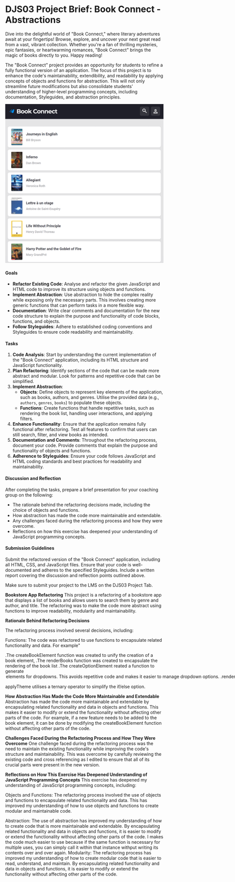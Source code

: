 # DJS03 Project Brief: Book Connect - Abstractions

Dive into the delightful world of "Book Connect," where literary adventures await at your fingertips! Browse, explore, and uncover your next great read from a vast, vibrant collection. Whether you're a fan of thrilling mysteries, epic fantasies, or heartwarming romances, "Book Connect" brings the magic of books directly to you. Happy reading! 

The "Book Connect" project provides an opportunity for students to refine a fully functional version of an application. The focus of this project is to enhance the code's maintainability, extendibility, and readability by applying concepts of objects and functions for abstraction. This will not only streamline future modifications but also consolidate students' understanding of higher-level programming concepts, including documentation, Styleguides, and abstraction principles.

![alt text](image.png)

#### Goals

- **Refactor Existing Code**: Analyse and refactor the given JavaScript and HTML code to improve its structure using objects and functions.
- **Implement Abstraction**: Use abstraction to hide the complex reality while exposing only the necessary parts. This involves creating more generic functions that can perform tasks in a more flexible way.
- **Documentation**: Write clear comments and documentation for the new code structure to explain the purpose and functionality of code blocks, functions, and objects.
- **Follow Styleguides**: Adhere to established coding conventions and Styleguides to ensure code readability and maintainability.

#### Tasks

1. **Code Analysis**: Start by understanding the current implementation of the "Book Connect" application, including its HTML structure and JavaScript functionality.
2. **Plan Refactoring**: Identify sections of the code that can be made more abstract and modular. Look for patterns and repetitive code that can be simplified.
3. **Implement Abstraction**:
   - **Objects**: Define objects to represent key elements of the application, such as books, authors, and genres. Utilise the provided data (e.g., `authors`, `genres`, `books`) to populate these objects.
   - **Functions**: Create functions that handle repetitive tasks, such as rendering the book list, handling user interactions, and applying filters.
4. **Enhance Functionality**: Ensure that the application remains fully functional after refactoring. Test all features to confirm that users can still search, filter, and view books as intended.
5. **Documentation and Comments**: Throughout the refactoring process, document your code. Provide comments that explain the purpose and functionality of objects and functions.
6. **Adherence to Styleguides**: Ensure your code follows JavaScript and HTML coding standards and best practices for readability and maintainability.

#### Discussion and Reflection

After completing the tasks, prepare a brief presentation for your coaching group on the following:
- The rationale behind the refactoring decisions made, including the choice of objects and functions.
- How abstraction has made the code more maintainable and extendable.
- Any challenges faced during the refactoring process and how they were overcome.
- Reflections on how this exercise has deepened your understanding of JavaScript programming concepts.

#### Submission Guidelines

Submit the refactored version of the "Book Connect" application, including all HTML, CSS, and JavaScript files. Ensure that your code is well-documented and adheres to the specified Styleguides. Include a written report covering the discussion and reflection points outlined above.

Make sure to submit your project to the LMS on the DJS03 Project Tab.



**Bookstore App Refactoring**
This project is a refactoring of a bookstore app that displays a list of books and allows users to search them by genre and author, and title. The refactoring was to make the code more abstract using functions to improve readability, modularity and maintainability. 



**Rationale Behind Refactoring Decisions**

The refactoring process involved several decisions, including:

Functions: The code was refactored to use functions to encapsulate related functionality and data. For example"

 .The createBookElement function was created to unify the creation of a book element, 
 .The renderBooks function was created to encapsulate the rendering of the book list
 .The createOptionElement reated a function to generate <option> elements for dropdowns. This avoids repetitive code and makes it easier to manage dropdown options.
 .renderGenres and renderAuthors created functions to dynamically populate the genre and author dropdowns.

applyTheme utilises a ternary operator to simplify the if/else option.




**How Abstraction Has Made the Code More Maintainable and Extendable**
Abstraction has made the code more maintainable and extendable by encapsulating related functionality and data in objects and functions. This makes it easier to modify or extend the functionality without affecting other parts of the code. For example, if a new feature needs to be added to the book element, it can be done by modifying the createBookElement function without affecting other parts of the code.

**Challenges Faced During the Refactoring Process and How They Were Overcome**
One challenge faced during the refactoring process was the need to maintain the existing functionality while improving the code's structure and maintainability. This was overcome by carefully reviewing the existing code and cross referencing as I edited to ensure that all of its crucial parts were present in the new version.

**Reflections on How This Exercise Has Deepened Understanding of JavaScript Programming Concepts**
This exercise has deepened my understanding of JavaScript programming concepts, including:

Objects and Functions: The refactoring process involved the use of objects and functions to encapsulate related functionality and data. This has improved my understanding of how to use objects and functions to create modular and maintainable code.

Abstraction: The use of abstraction has improved my understanding of how to create code that is more maintainable and extendable. By encapsulating related functionality and data in objects and functions, it is easier to modify or extend the functionality without affecting other parts of the code. I makes the code much easier to use because if the same function is necessary for multiple uses, you can simply call it within that instance withput writing its contents over and over again.
Modularity: The refactoring process has improved my understanding of how to create modular code that is easier to read, understand, and maintain. By encapsulating related functionality and data in objects and functions, it is easier to modify or extend the functionality without affecting other parts of the code.